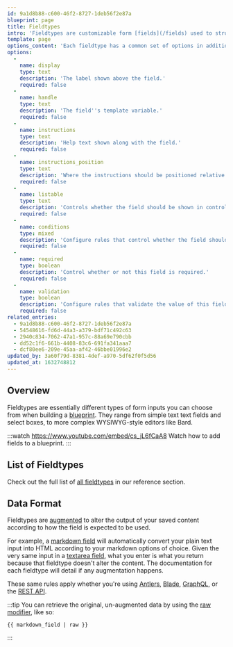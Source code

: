 ```yaml
---
id: 9a1d8b88-c600-46f2-8727-1deb56f2e87a
blueprint: page
title: Fieldtypes
intro: 'Fieldtypes are customizable form [fields](/fields) used to structure your content and provide an intuitive content management experience. Each fieldtype has its own UI, data format, and configuration options.'
template: page
options_content: 'Each fieldtype has a common set of options in addition to any unique ones specific to that type.'
options:
  -
    name: display
    type: text
    description: 'The label shown above the field.'
    required: false
  -
    name: handle
    type: text
    description: 'The field''s template variable.'
    required: false
  -
    name: instructions
    type: text
    description: 'Help text shown along with the field.'
    required: false
  -
    name: instructions_position
    type: text
    description: 'Where the instructions should be positioned relative to the field. Options: `Above` or `Below`.'
    required: false
  -
    name: listable
    type: text
    description: 'Controls whether the field should be shown in control panel listings. Options: `hidden`, `visible`, or `listable`.'
    required: false
  -
    name: conditions
    type: mixed
    description: 'Configure rules that control whether the field should be shown or hidden. Learn more about [conditional fields](/conditional-fields).'
    required: false
  -
    name: required
    type: boolean
    description: 'Control whether or not this field is required.'
    required: false
  -
    name: validation
    type: boolean
    description: 'Configure rules that validate the value of this field before allowing the user to save. Learn more about [validation](/blueprints#validation).'
    required: false
related_entries:
  - 9a1d8b88-c600-46f2-8727-1deb56f2e87a
  - 54548616-fd6d-44a3-a379-bdf71c492c63
  - 2940c834-7062-47a1-957c-88a69e790cbb
  - dd52c1f6-661b-4408-83c6-691fa341aaa7
  - dcf80ee6-209e-45aa-af42-46bbe01996e2
updated_by: 3a60f79d-8381-4def-a970-5df62f0f5d56
updated_at: 1632748812
---
```

## Overview

Fieldtypes are essentially different types of form inputs you can choose from when building a [blueprint](/blueprints). They range from simple text text fields and select boxes, to more complex WYSIWYG-style editors like Bard.

:::watch https://www.youtube.com/embed/cs_jL6fCaA8
Watch how to add fields to a blueprint.
:::

## List of Fieldtypes

Check out the full list of [all fieldtypes](/reference/fieldtypes) in our reference section.

## Data Format

Fieldtypes are [augmented](/augmentation) to alter the output of your saved content according to how the field is expected to be used.

For example, a [markdown field](/fieldtypes/markdown) will automatically convert your plain text input into HTML according to your markdown options of choice. Given the very same input in a [textarea field](/fieldtypes/textarea), what you enter is what you return because that fieldtype doesn't alter the content. The documentation for each fieldtype will detail if any augmentation happens.

These same rules apply whether you're using [Antlers](/antlers), [Blade](/blade), [GraphQL](/graphql), or the [REST API](/rest-api).

:::tip
You can retrieve the original, un-augmented data by using the [raw modifier](/modifiers/raw), like so:

```
{{ markdown_field | raw }}
```
:::
